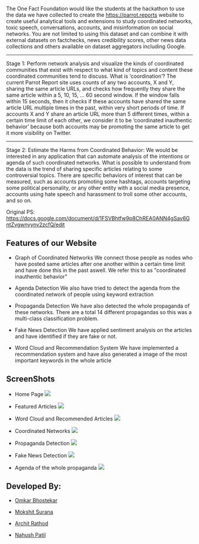 The One Fact Foundation would like the students at the hackathon to use the data
we have collected to create the https://parrot.reports website to create useful
analytical tools and extensions to study coordinated networks, toxic speech,
conversations, accounts, and misinformation on social networks. You are not
limited to using this dataset and can combine it with external datasets on factchecks, news credibility scores, other news data collections and others available on
dataset aggregators including Google.

---

Stage 1: Perform network analysis and visualize the kinds of coordinated
communities that exist with respect to what kind of topics and content these
coordinated communities tend to discuss.
What is ‘coordination’? The current Parrot Report site uses counts of any two
accounts, X and Y, sharing the same article URLs, and checks how frequently they
share the same article within a 5, 10, 15, … 60 second window. If the window falls
within 15 seconds, then it checks if these accounts have shared the same article
URL multiple times in the past, within very short periods of time. If accounts X and Y share an article URL more than 5 different times, within a certain time limit of each other, we consider it to be ‘coordinated inauthentic behavior’ because both
accounts may be promoting the same article to get it more visibility on Twitter.

---

Stage 2: Estimate the Harms from Coordinated Behavior: We would be interested
in any application that can automate analysis of the intentions or agenda of such
coordinated networks. What is possible to understand from the data is the trend of
sharing specific articles relating to some controversial topics. There are specific
behaviors of interest that can be measured, such as accounts promoting some
hashtags, accounts targeting some political personality, or any other entity with a
social media presence, accounts using hate speech and harassment to troll some
other accounts, and so on.

Original PS: https://docs.google.com/document/d/1FSVBhtfw9p8ChREA0ANN4gSav6GntZvgwnyynv2zcfQ/edit

## Features of our Website

- Graph of Coordinated Networks
  We connect those people as nodes who have posted same articles after one another within a certain time limit and have done this in the past aswell. We refer this to as "coordinated inauthentic behavior"

- Agenda Detection
  We also have tried to detect the agenda from the coordinated network of people using keyword extraction

- Propaganda Detection
  We have also detected the whole propaganda of these networks. There are a total 14 different propagandas so this was a multi-class classification problem.

- Fake News Detection
  We have applied sentiment analysis on the articles and have identified if they are fake or not.

- Word Cloud and Recommendation System
  We have implemented a recommendation system and have also generated a image of the most important keywords in the whole article

## ScreenShots

- Home Page
  <img src="./screenshots/homescreen.jpeg"/>

- Featured Articles
  <img src="./screenshots/featured_articles.jpeg"/>

- Word Cloud and Recommended Articles
  <img src="./screenshots/wordcloud.jpeg"/>

- Coordinated Networks
  <img src="./screenshots/Graph_of_coordinated_behaviour.jpeg"/>

- Propaganda Detection
  <img src="./screenshots/propaganda_detection.jpeg"/>

- Fake News Detection
  <img src="./screenshots/fake_news.jpeg"/>

- Agenda of the whole propaganda
  <img src="./screenshots/agenda.jpeg"/>

## Developed By:

- [Omkar Bhostekar](https://www.linkedin.com/in/omkar-bhostekar/)

- [Mokshit Surana](https://www.linkedin.com/in/gigaMoksh/)

- [Archit Rathod](https://www.linkedin.com/in/archit-rathod/)

- [Nahush Patil](https://www.linkedin.com/in/nahush-patil-29a495221/)
